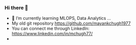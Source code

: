 ### Hi there 👋

- 🌱 I’m currently learning MLOPS, Data Analytics ...
- My old git repository https://github.com/mayankchugh1977
- You can connect me through LinkedIn: https://www.linkedin.com/in/mchugh77/
- 
  
<!--
**mayankchugh-learning/mayankchugh-learning** is a ✨ _special_ ✨ repository because its `README.md` (this file) appears on your GitHub profile.

Here are some ideas to get you started:

- 🔭 I’m currently working on ...
- 🌱 I’m currently learning MLOPS...
- 👯 I’m looking to collaborate on ...
- 🤔 I’m looking for help with ...
- 💬 Ask me about ...
- 📫 How to reach me: ...
- 😄 Pronouns: ...
- ⚡ Fun fact: ...
-->
